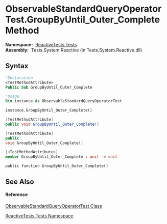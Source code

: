 # ObservableStandardQueryOperatorTest.GroupByUntil\_Outer\_Complete Method

**Namespace:**  [ReactiveTests.Tests](ReactiveTests.Tests\ReactiveTests.Tests.md)  
**Assembly:**  Tests.System.Reactive (in Tests.System.Reactive.dll)

## Syntax

```vb
'Declaration
<TestMethodAttribute> _
Public Sub GroupByUntil_Outer_Complete
```

```vb
'Usage
Dim instance As ObservableStandardQueryOperatorTest

instance.GroupByUntil_Outer_Complete()
```

```csharp
[TestMethodAttribute]
public void GroupByUntil_Outer_Complete()
```

```c++
[TestMethodAttribute]
public:
void GroupByUntil_Outer_Complete()
```

```fsharp
[<TestMethodAttribute>]
member GroupByUntil_Outer_Complete : unit -> unit 
```

```jscript
public function GroupByUntil_Outer_Complete()
```

## See Also

#### Reference

[ObservableStandardQueryOperatorTest Class](ObservableStandardQueryOperatorTest\ObservableStandardQueryOperatorTest.md)

[ReactiveTests.Tests Namespace](ReactiveTests.Tests\ReactiveTests.Tests.md)




